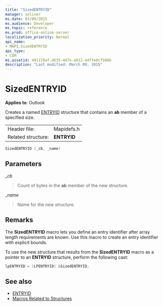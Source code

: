 ```yaml
---
title: "SizedENTRYID"
manager: soliver
ms.date: 03/09/2015
ms.audience: Developer
ms.topic: reference
ms.prod: office-online-server
localization_priority: Normal
api_name:
- MAPI.SizedENTRYID
api_type:
- COM
ms.assetid: 491170af-db35-4d7e-a912-44ffe8c7506b
description: "Last modified: March 09, 2015"
---
```


# SizedENTRYID

**Applies to**: Outlook 
  
Creates a named [ENTRYID](entryid.md) structure that contains an **ab** member of a specified size. 
  
|||
|:-----|:-----|
|Header file:  <br/> |Mapidefs.h  <br/> |
|Related structure:  <br/> |**ENTRYID** <br/> |
   
```cpp
SizedENTRYID (_cb, _name)
```

## Parameters

__cb_
  
> Count of bytes in the **ab** member of the new structure. 
    
__name_
  
> Name for the new structure.
    
## Remarks

The **SizedENTRYID** macro lets you define an entry identifier after array length requirements are known. Use this macro to create an entry identifier with explicit bounds. 
  
To use the new structure that results from the **SizedENTRYID** macro as a pointer to an **ENTRYID** structure, perform the following cast: 
  
```cpp
lpENTRYID = (LPENTRYID) &SizedENTRYID;

```

## See also

- [ENTRYID](entryid.md)
- [Macros Related to Structures](macros-related-to-structures.md)

